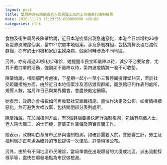 ```yaml
---
layout: post
title: 當局將為有病徵者老人院舍職工及的士司機進行強制檢測
date: 2020-11-20 13:23:35.000000000 +08:00
categories: rthk
---
```


食物及衞生局局長陳肇始說，近日本港疫情出現急速惡化，本港今日新增約26宗新型肺炎確診個案，當中21宗屬本地個案，涉及多個群組，包括跳舞及酒店渡假群組，亦有的士司機和家庭主婦染病，個案同時涉及不同地區。

另外，亦有超過30宗初步確診，她提醒市民立即嚴陣以待，減少不必要聚會，尤其不戴口罩的活動，強調如不嚴陣以待，第四波疫情將一發不可收拾。

陳肇始說，相關部門考慮後，下星期一起小一至小三暫停面授課堂14天，至於社交距離措施方面，由於近日本地個案涉及酒店渡假群組，而旅館已列作表列處所，規管人數，當局昨日已與業界開會，會盡快敲定細節。

她表示，政府亦會檢視如何再收緊社交距離措施，盡快作決定及公布，如疫情持續惡化，無可避免大幅收緊，包括關閉部分表列處所。

陳肇始說，在加強檢測方面，有3個群組要盡快進行強制檢測，包括有病徵人士、老人院舍職工、的士司機，當局正作籌備及落實有關工作。

她表示，政府明白基層市民參與強制檢測，如確診需要入院，會影響生計，勞工及福利局亦正考慮為確診的市民提供一次津貼，詳情稍後公布。

另外，由於有不同地區市民確診，當局準備在出現爆發的大廈或地區，派出流動採樣亭等，盡快在爆發地點為市民做檢測。
